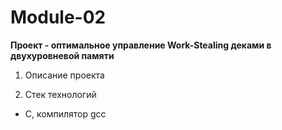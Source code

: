 # Module-02

**Проект - оптимальное управление Work-Stealing деками в двухуровневой памяти**
1. Описание проекта 

2. Стек технологий 
- C, компилятор gcc
